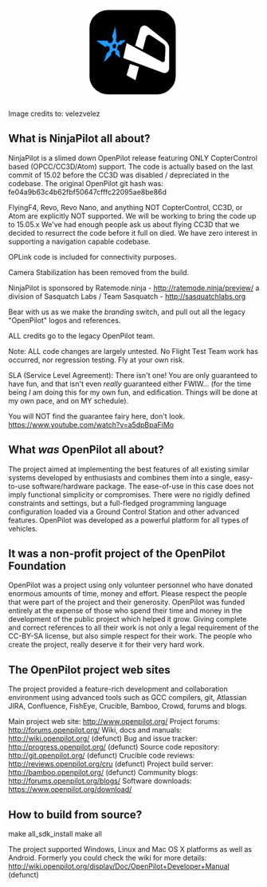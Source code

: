 <p align="center">
  <img src="https://github.com/MAVProxyUser/NinjaPilot-15.02.ninja/raw/master/NinjaLogo.png" alt="Possible NinjaPilot Logo?"/>
</p>
Image credits to: velezvelez

What is NinjaPilot all about? 
-----------------------------

NinjaPilot is a slimed down OpenPilot release featuring ONLY CopterControl based (OPCC/CC3D/Atom) support. 
The code is actually based on the last commit of 15.02 before the CC3D was disabled / depreciated in the 
codebase. The original OpenPilot git hash was: fe04a9b63c4b62fbf50647cfffc22095ae8be86d  

FlyingF4, Revo, Revo Nano, and anything NOT CopterControl, CC3D, or Atom are explicitly NOT supported. We 
will be working to bring the code up to 15.05.x We've had enough people ask us about flying CC3D that we 
decided to resurrect the code before it full on died. We have zero interest in supporting a navigation 
capable codebase. 

OPLink code is included for connectivity purposes. 

Camera Stabilization has been removed from the build. 

NinjaPilot is sponsored by Ratemode.ninja - http://ratemode.ninja/preview/
a division of Sasquatch Labs / Team Sasquatch - http://sasquatchlabs.org

Bear with us as we make the *branding* switch, and pull out all the legacy "OpenPilot" logos and references. 

ALL credits go to the legacy OpenPilot team. 

Note: ALL code changes are largely untested. No Flight Test Team work has occurred, nor regression testing. 
Fly at your own risk. 

SLA (Service Level Agreement): There isn't one! You are only guaranteed to have fun, and that isn't even 
*really* guaranteed either FWIW... (for the time being *I* am doing this for my own fun, and edification. 
Things will be done at my own pace, and on MY schedule). 

You will NOT find the guarantee fairy here, don't look. 
https://www.youtube.com/watch?v=a5dpBpaFiMo


What *was* OpenPilot all about?
----------------------------

The project aimed at implementing the best features of all existing similar systems developed by
enthusiasts and combines them into a single, easy-to-use software/hardware package. The ease-of-use
in this case does not imply functional simplicity or compromises. There were no rigidly defined
constraints and settings, but a full-fledged programming language configuration loaded via a
Ground Control Station and other advanced features. OpenPilot was developed as a powerful platform
for all types of vehicles.

It was a non-profit project of the OpenPilot Foundation
--------------------------------------------------------

OpenPilot was a project using only volunteer personnel who have donated enormous amounts of time, money
and effort. Please respect the people that were part of the project and their generosity. OpenPilot
was funded entirely at the expense of those who spend their time and money in the development of the
public project which helped it grow. Giving complete and correct references to all their work is not
only a legal requirement of the CC-BY-SA license, but also simple respect for their work. The people
who create the project, really deserve it for their very hard work.

The OpenPilot project web sites
-------------------------------

The project provided a feature-rich development and collaboration environment using advanced tools such
as GCC compilers, git, Atlassian JIRA, Confluence, FishEye, Crucible, Bamboo, Crowd, forums and blogs.

Main project web site:	http://www.openpilot.org/
Project forums:		http://forums.openpilot.org/
Wiki, docs and manuals:	http://wiki.openpilot.org/ (defunct)
Bug and issue tracker:	http://progress.openpilot.org/ (defunct)
Source code repository:	http://git.openpilot.org/ (defunct)
Crucible code reviews:	http://reviews.openpilot.org/cru (defunct)
Project build server:	http://bamboo.openpilot.org/ (defunct)
Community blogs:	http://forums.openpilot.org/blogs/ 
Software downloads:	https://www.openpilot.org/download/

How to build from source?
-------------------------

make all_sdk_install
make all

The project supported Windows, Linux and Mac OS X platforms as well as Android.
Formerly you could check the wiki for more details: http://wiki.openpilot.org/display/Doc/OpenPilot+Developer+Manual (defunct)
